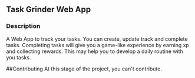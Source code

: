 <h2>Task Grinder Web App</h2>

<h3>Description</h3>
A Web App to track your tasks. You can create, update track and complete tasks. 
Completing tasks will give you a game-like experience by earning xp and collecting rewards.
This may help you to develop a daily routine with you tasks.


##Contributing
At this stage of the project, you can't contribute.
